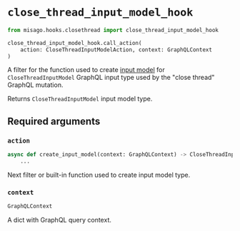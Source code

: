 # `close_thread_input_model_hook`

```python
from misago.hooks.closethread import close_thread_input_model_hook

close_thread_input_model_hook.call_action(
    action: CloseThreadInputModelAction, context: GraphQLContext
)
```

A filter for the function used to create [input model](https://pydantic-docs.helpmanual.io/usage/models/) for `CloseThreadInputModel` GraphQL input type used by the "close thread" GraphQL mutation.

Returns `CloseThreadInputModel` input model type.


## Required arguments

### `action`

```python
async def create_input_model(context: GraphQLContext) -> CloseThreadInputModel:
    ...
```

Next filter or built-in function used to create input model type.


### `context`

```python
GraphQLContext
```

A dict with GraphQL query context.